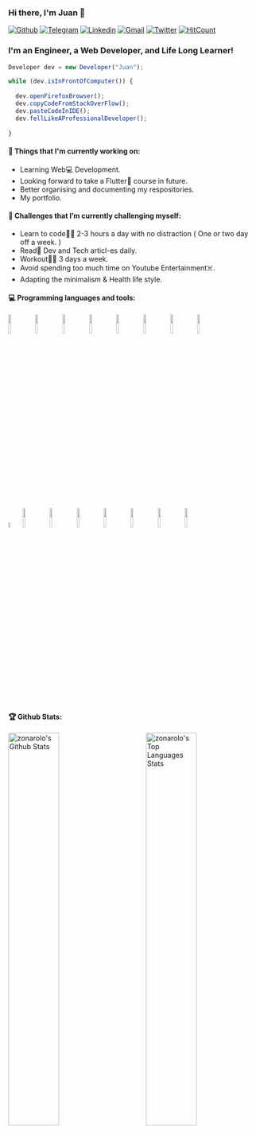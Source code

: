 ### Hi there, I'm Juan 👋

[![Github](https://img.shields.io/github/followers/zonarolo?label=Github&style=social)](https://github.com/zonarolo)
[![Telegram](https://img.shields.io/badge/-@zonarolo-blue?style=flat&logo=Telegram&logoColor=white)](https://t.me/zonarolo)
[![Linkedin](https://img.shields.io/badge/-LinkedIn-blue?style=flat&logo=Linkedin&logoColor=white)](https://www.linkedin.com/in/juanrolo/)
[![Gmail](https://img.shields.io/badge/-Gmail-c14438?style=flat&logo=Gmail&logoColor=white)](mailto:juanluis211@gmail.com)
[![Twitter](https://img.shields.io/twitter/follow/zonarolo?label=Twitter&style=social)](https://twitter.com/zonarolo/)
[![HitCount](http://hits.dwyl.com/zonarolo/zonarolo.svg)](http://hits.dwyl.com/zonarolo/zonarolo)

### I'm an Engineer, a Web Developer, and Life Long Learner!
```javascript
Developer dev = new Developer("Juan");

while (dev.isInFrontOfComputer()) {
  
  dev.openFirefoxBrowser();
  dev.copyCodeFromStackOverFlow();
  dev.pasteCodeInIDE();
  dev.fellLikeAProfessionalDeveloper();
  
}
```
#### 💼  Things that I'm currently working on: 
* Learning Web:computer: Development.
* Looking forward to take a Flutter:calling: course in future.
* Better organising and documenting my respositories.
* My portfolio.
#### 🌱 Challenges that I’m currently challenging myself:
* Learn to code:man_technologist: 2-3 hours a day with no distraction ( One or two day off a week. ) 
* Read:newspaper: Dev and Tech articl-es daily.
* Workout:weight_lifting_man: 3 days a week. 
* Avoid spending too much time on Youtube Entertainment:skull_and_crossbones:.
* Adapting the minimalism & Health life style.
#### :computer: Programming languages and tools: 
<p>
  <code><img width="10%" src="https://www.vectorlogo.zone/logos/mysql/mysql-ar21.svg"></code>
  <code><img width="10%" src="https://www.vectorlogo.zone/logos/mongodb/mongodb-ar21.svg"></code>
  <code><img width="10%" src="https://www.vectorlogo.zone/logos/git-scm/git-scm-ar21.svg"></code>
  <code><img width="10%" src="https://www.vectorlogo.zone/logos/reactjs/reactjs-ar21.svg"></code>
  <code><img width="10%" src="https://www.vectorlogo.zone/logos/angular/angular-ar21.svg"></code>
  <code><img width="10%" src="https://www.vectorlogo.zone/logos/symfony/symfony-ar21.svg"></code>
  <code><img width="10%" src="https://www.vectorlogo.zone/logos/sass-lang/sass-lang-ar21.svg"></code>
  <code><img width="10%" src="https://www.vectorlogo.zone/logos/gnu_bash/gnu_bash-official.svg"></code>
  <br />
  <code><img width="5%" src="https://www.vectorlogo.zone/logos/docker/docker-ar21.svg"></code>
  <code><img width="10%" src="https://www.vectorlogo.zone/logos/nodejs/nodejs-ar21.svg"></code>
  <code><img width="10%" src="https://www.vectorlogo.zone/logos/ubuntu/ubuntu-ar21.svg"></code>
  <code><img width="10%" src="https://www.vectorlogo.zone/logos/arduino/arduino-ar21.svg"></code>
  <code><img width="10%" src="https://www.vectorlogo.zone/logos/getbootstrap/getbootstrap-ar21.svg"></code>
  <code><img width="10%" src="https://www.vectorlogo.zone/logos/w3_html5/w3_html5-ar21.svg"></code>
  <code><img width="10%" src="https://www.vectorlogo.zone/logos/netlifyapp_watercss/netlifyapp_watercss-official.svg"></code>
  <code><img width="10%" src="https://www.vectorlogo.zone/logos/javascript/javascript-ar21.svg"></code>  
</p>

#### 🏆 Github Stats:
<p>
<img alt="zonarolo's Github Stats" src="https://github-readme-stats.vercel.app/api?username=zonarolo&show_icons=true&hide_border=true&theme=nord" width="45%"/>

<img align="right" alt="zonarolo's Top Languages Stats" src="https://github-readme-stats.vercel.app/api/top-langs/?username=zonarolo&hide_border=true&layout=compact&theme=nord" width="45%"/>
</p>
